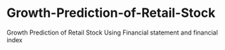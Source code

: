 # Growth-Prediction-of-Retail-Stock
Growth Prediction of Retail Stock Using Financial statement and financial index
